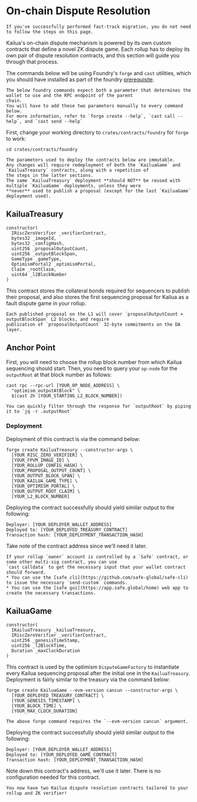 # On-chain Dispute Resolution

```admonish note
If you've successfully performed fast-track migration, you do not need to follow the steps on this page.
```

Kailua's on-chain dispute mechanism is powered by its own custom contracts that define a novel ZK dispute game.
Each rollup has to deploy its own pair of dispute resolution contracts, and this section will guide you through that
process.

The commands below will be using Foundry's `forge` and `cast` utilities, which you should have installed as part of the
foundry [prerequisite](quickstart.md#prerequisites).

```admonish note
The below foundry commands expect both a parameter that determines the wallet to use and the RPC endpoint of the parent
chain.
You will have to add these two parameters manually to every command below.
For more information, refer to `forge create --help`, `cast call --help`, and `cast send --help`
```

First, change your working directory to `crates/contracts/foundry` for `forge` to work:
```shell
cd crates/contracts/foundry
```

```admonish warning
The parameters used to deploy the contracts below are immutable.
Any changes will require redeployment of both the `KailuaGame` and `KailuaTreasury` contracts, along with a repetition of
the steps in the latter sections.
The same `KailuaTreasury` deployment **should NOT** be reused with multiple `KailuaGame` deployments, unless they were
**never** used to publish a proposal (except for the last `KailuaGame` deployment used).
```

## KailuaTreasury
```solidity
constructor(
  IRiscZeroVerifier _verifierContract,
  bytes32 _imageId,
  bytes32 _configHash,
  uint256 _proposalOutputCount,
  uint256 _outputBlockSpan,
  GameType _gameType,
  OptimismPortal2 _optimismPortal,
  Claim _rootClaim,
  uint64 _l2BlockNumber
)
```

This contract stores the collateral bonds required for sequencers to publish their proposal, and also stores the first
sequencing proposal for Kailua as a fault dispute game in your rollup.

```admonish note
Each published proposal on the L1 will cover `proposalOutputCount × outputBlockSpan` L2 blocks, and require
publication of `proposalOutputCount` 32-byte commitments on the DA layer.
```

## Anchor Point

First, you will need to choose the rollup block number from which Kailua sequencing should start.
Then, you need to query your `op-node` for the `outputRoot` at that block number as follows:
```shell
cast rpc --rpc-url [YOUR_OP_NODE_ADDRESS] \
  "optimism_outputAtBlock" \
  $(cast 2h [YOUR_STARTING_L2_BLOCK_NUMBER])
```

```admonish tip
You can quickly filter through the response for `outputRoot` by piping it to `jq -r .outputRoot`
```

### Deployment

Deployment of this contract is via the command below:
```shell
forge create KailuaTreasury --constructor-args \
  [YOUR_RISC_ZERO_VERIFIER] \
  [YOUR_FPVM_IMAGE_ID] \
  [YOUR_ROLLUP_CONFIG_HASH] \
  [YOUR_PROPOSAL_OUTPUT_COUNT] \
  [YOUR_OUTPUT_BLOCK_SPAN] \
  [YOUR_KAILUA_GAME_TYPE] \
  [YOUR_OPTIMISM_PORTAL] \
  [YOUR_OUTPUT_ROOT_CLAIM] \
  [YOUR_L2_BLOCK_NUMBER]
```

Deploying the contract successfully should yield similar output to the following:
```
Deployer: [YOUR_DEPLOYER_WALLET_ADDRESS]
Deployed to: [YOUR_DEPLOYED_TREASURY_CONTRACT]
Transaction hash: [YOUR_DEPLOYMENT_TRANSACTION_HASH]
```
Take note of the contract address since we'll need it later.


```admonish tip
If your rollup `owner` account is controlled by a `Safe` contract, or some other multi-sig contract, you can use
`cast calldata` to get the necessary input that your wallet contract should forward.
* You can use the [safe cli](https://github.com/safe-global/safe-cli) to issue the necessary `send-custom` commands.
* You can use the [safe gui](https://app.safe.global/home) web app to create the necessary transactions.
```

## KailuaGame
```solidity
constructor(
  IKailuaTreasury _kailuaTreasury,
  IRiscZeroVerifier _verifierContract,
  uint256 _genesisTimeStamp,
  uint256 _l2BlockTime,
  Duration _maxClockDuration
)
```

This contract is used by the optimism `DisputeGameFactory` to instantiate every Kailua sequencing proposal after the
initial one in the `KailuaTreasury`.
Deployment is fairly similar to the treasury via the command below:

```shell
forge create KailuaGame --evm-version cancun --constructor-args \
  [YOUR_DEPLOYED_TREASURY_CONTRACT] \
  [YOUR_GENESIS_TIMESTAMP] \
  [YOUR_BLOCK_TIME] \
  [YOUR_MAX_CLOCK_DURATION]
```

```admonish note
The above forge command requires the `--evm-version cancun` argument.
```

Deploying the contract successfully should yield similar output to the following:
```
Deployer: [YOUR_DEPLOYER_WALLET_ADDRESS]
Deployed to: [YOUR_DEPLOYED_GAME_CONTRACT]
Transaction hash: [YOUR_DEPLOYMENT_TRANSACTION_HASH]
```
Note down this contract's address, we'll use it later.
There is no configuration needed for this contract.

```admonish success
You now have two Kailua dispute resolution contracts tailored to your rollup and ZK verifier!
```
